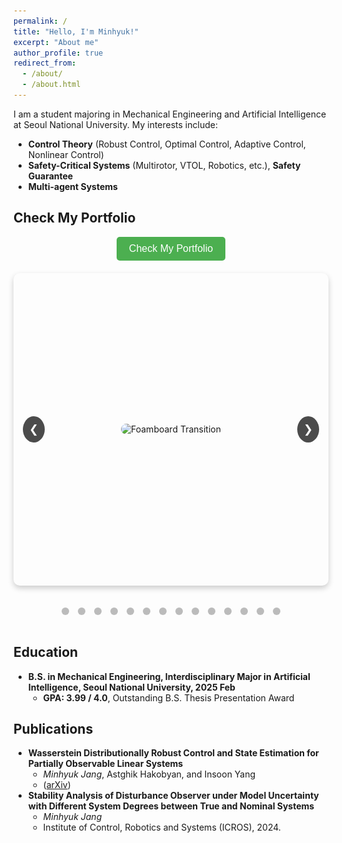 ```yaml
---
permalink: /
title: "Hello, I'm Minhyuk!"
excerpt: "About me"
author_profile: true
redirect_from: 
  - /about/
  - /about.html
---
```


I am a student majoring in Mechanical Engineering and Artificial Intelligence at Seoul National University. My interests include:

- **Control Theory** (Robust Control, Optimal Control, Adaptive Control, Nonlinear Control)
- **Safety-Critical Systems** (Multirotor, VTOL, Robotics, etc.), **Safety Guarantee**
- **Multi-agent Systems**

## Check My Portfolio

<div align="center">
  <a href="https://jangminhyuk.github.io/portfolio/" target="_blank" style="text-decoration: none;">
    <button style="background-color: #4CAF50; color: white; padding: 10px 20px; font-size: 16px; border: none; border-radius: 5px; cursor: pointer;">
      Check My Portfolio
    </button>
  </a>
</div>

<div class="carousel">
  <div class="carousel-images">
    <div class="carousel-item">
      <img src="/images/portfolio_img/Foamboard_transition.gif" alt="Foamboard Transition">
    </div>
    <div class="carousel-item">
      <img src="/images/portfolio_img/VTOL2_SNU_photo.jpg" alt="VTOL SNU">
    </div>
    <div class="carousel-item">
      <img src="/images/portfolio_img/awesome_takeoff.gif" alt="Awesome Takeoff">
    </div>
    <div class="carousel-item">
      <img src="/images/portfolio_img/cart_system.jpg" alt="Cart System">
    </div>
    <div class="carousel-item">
      <img src="/images/portfolio_img/awesome_transition.gif" alt="Awesome Transition">
    </div>
    <div class="carousel-item">
      <img src="/images/portfolio_img/0.005_MPPI_MJPC.gif" alt="MPPI MJPC">
    </div>
    <div class="carousel-item">
      <img src="/images/portfolio_img/landinggearexpanding.gif" alt="Landing Gear Expanding">
    </div>
    <div class="carousel-item">
      <img src="/images/portfolio_img/BNB3403_0627.jpg" alt="BNB3403">
    </div>
    <div class="carousel-item">
      <img src="/images/portfolio_img/drone_outdoor.jpg" alt="Drone Outdoor">
    </div>
    <div class="carousel-item">
      <img src="/images/portfolio_img/nearthlab.jpg" alt="Nearth Lab">
    </div>
    <div class="carousel-item">
      <img src="/images/portfolio_img/preflight.jpg" alt="Preflight">
    </div>
    <div class="carousel-item">
      <img src="/images/portfolio_img/WDRCE_qq.jpg" alt="WDRCE">
    </div>
    <div class="carousel-item">
      <img src="/images/portfolio_img/drone_seminar_3.jpg" alt="Drone Seminar">
    </div>
    <div class="carousel-item">
      <img src="/images/portfolio_img/tau_0.001_ani.gif" alt="Tau Animation">
    </div>
  </div>
  <button class="carousel-button left">&#10094;</button>
  <button class="carousel-button right">&#10095;</button>
</div>
<div class="carousel-dots">
  <span class="dot" onclick="moveToSlide(0)"></span>
  <span class="dot" onclick="moveToSlide(1)"></span>
  <span class="dot" onclick="moveToSlide(2)"></span>
  <span class="dot" onclick="moveToSlide(3)"></span>
  <span class="dot" onclick="moveToSlide(4)"></span>
  <span class="dot" onclick="moveToSlide(5)"></span>
  <span class="dot" onclick="moveToSlide(6)"></span>
  <span class="dot" onclick="moveToSlide(7)"></span>
  <span class="dot" onclick="moveToSlide(8)"></span>
  <span class="dot" onclick="moveToSlide(9)"></span>
  <span class="dot" onclick="moveToSlide(10)"></span>
  <span class="dot" onclick="moveToSlide(11)"></span>
  <span class="dot" onclick="moveToSlide(12)"></span>
  <span class="dot" onclick="moveToSlide(13)"></span>
</div>

<style>
  .carousel {
    position: relative;
    width: 100%;
    max-width: 800px;
    height: 500px;
    margin: 20px auto;
    overflow: hidden;
    border-radius: 10px;
    box-shadow: 0 4px 10px rgba(0, 0, 0, 0.2);
  }
  .carousel-images {
    display: flex;
    transition: transform 0.5s ease-in-out;
  }
  .carousel-item {
    min-width: 100%;
    display: flex;
    justify-content: center;
    align-items: center;
  }
  .carousel-item img {
    max-width: 100%;
    max-height: 500px;
    border-radius: 10px;
  }
  .carousel-button {
    position: absolute;
    top: 50%;
    transform: translateY(-50%);
    background-color: rgba(0, 0, 0, 0.7);
    border: none;
    color: white;
    font-size: 18px;
    cursor: pointer;
    padding: 10px;
    border-radius: 50%;
    z-index: 10;
  }
  .carousel-button.left {
    left: 15px;
  }
  .carousel-button.right {
    right: 15px;
  }
  .carousel-dots {
    text-align: center;
    padding: 10px 0;
  }
  .dot {
    display: inline-block;
    width: 12px;
    height: 12px;
    margin: 5px;
    background-color: #bbb;
    border-radius: 50%;
    cursor: pointer;
    transition: background-color 0.3s;
  }
  .dot.active {
    background-color: #717171;
  }
</style>

<script>
  document.addEventListener('DOMContentLoaded', function() {
    let currentIndex = 0;
    const images = document.querySelectorAll('.carousel-item');
    const totalImages = images.length;
    const carouselImages = document.querySelector('.carousel-images');
    const dots = document.querySelectorAll('.dot');
    let autoSlideInterval;

    function showSlide(index) {
      if (index >= totalImages) {
        currentIndex = 0;
      } else if (index < 0) {
        currentIndex = totalImages - 1;
      } else {
        currentIndex = index;
      }
      const offset = -currentIndex * 100;
      carouselImages.style.transform = `translateX(${offset}%)`;
      updateDots();
    }

    function moveSlide(step) {
      showSlide(currentIndex + step);
    }

    function moveToSlide(index) {
      showSlide(index);
    }

    function autoSlide() {
      moveSlide(1);
      autoSlideInterval = setTimeout(autoSlide, 5000);
    }

    function updateDots() {
      dots.forEach((dot, index) => {
        dot.classList.toggle('active', index === currentIndex);
      });
    }

    document.querySelector('.carousel-button.left').addEventListener('click', function() {
      clearTimeout(autoSlideInterval);
      moveSlide(-1);
      autoSlideInterval = setTimeout(autoSlide, 5000);
    });

    document.querySelector('.carousel-button.right').addEventListener('click', function() {
      clearTimeout(autoSlideInterval);
      moveSlide(1);
      autoSlideInterval = setTimeout(autoSlide, 5000);
    });

    dots.forEach((dot, index) => {
      dot.addEventListener('click', function() {
        clearTimeout(autoSlideInterval);
        moveToSlide(index);
        autoSlideInterval = setTimeout(autoSlide, 5000);
      });
    });

    autoSlide();
  });
</script>


## Education

- **B.S. in Mechanical Engineering, Interdisciplinary Major in Artificial Intelligence, Seoul National University, 2025 Feb**
  - **GPA: 3.99 / 4.0**, Outstanding B.S. Thesis Presentation Award

## Publications

- **Wasserstein Distributionally Robust Control and State Estimation for Partially Observable Linear Systems**
  - *Minhyuk Jang*, Astghik Hakobyan, and Insoon Yang
  - ([arXiv](https://arxiv.org/abs/2406.01723))
- **Stability Analysis of Disturbance Observer under Model Uncertainty with Different System Degrees between True and Nominal Systems**
  - *Minhyuk Jang*
  - Institute of Control, Robotics and Systems (ICROS), 2024.


<!-- Experience
======
* Mar 2023 - Present : Control and Optimization Research ([CORE](http://coregroup.snu.ac.kr/)) Lab, SNU
  * Research Intern - Advisor : Prof. Insoon Yang
  * Developed unified algorithm for  Distributionally Robust Control and State Estimation in partially observable linear stochastic systems, addressing unknown probability distributions of disturbances and measurement noise
  * Formulated a tractable semidefinite programming problem that iteratively determines the worst-case covariance matrices of all uncertainties, significantly enhancing the scalability and efficiency of the proposed algorithm

* Jan 2024 - Feb 2024: [NEARTHLAB](https://www.nearthlab.com/)
  * Aerospace Engineering Intern, GNC Team
  * Developed DOB and LQR based position/velocity controllers in C++ & ROS2 and tested through Gazebo simulation
  * Integrated the flight controller with a companion computer for offboard flight control of quadrotors, implemented DOB+LQR and DOB+PID controllers, and conducted extensive outdoor flight experiments

Leadership / Extracurricular
======
* Sep 2023 - Present : Bulnabi - SNU Drone Club
  * Team Leader
    * Led and developed over five Quadrotor Build/Fly seminars, teaching hardware assembly, sensor calibration, Ground Control Station usage, flight experiments, and flight log analysis
    * Directed a 25-member team for the Korea Robot Aircraft Competition, focusing on VTOL system design and autonomous flight missions, conducting extensive outdoor tests to stabilize all flight phases
* Sep 2021 -- Mar 2023
  * Senior KATUSA(Korean Augmentation to the United States Army)
    * Led and managed a 10-solider squad, ensuring their training, well-being, and mission preparedness
    * Operated within a U.S. Army office, collaborating extensively with American colleagues on a daily basis
    * Applied language proficiency to deliver crucial translation and interpretation support during Combined Exercises
  
Skills
======
* Programming : C/C++, Python, MATLAB
* Libraries/Softwares : PX4-Autopilot, ROS2, Gazebo, MuJoCo, PyTorch, SolidWorks, LaTeX -->


  
<!-- Talks
======
  <ul>{% for post in site.talks %}
    {% include archive-single-talk-cv.html %}
  {% endfor %}</ul> -->
  
<!-- Teaching
======
  <ul>{% for post in site.teaching %}
    {% include archive-single-cv.html %}
  {% endfor %}</ul> -->
  
<!-- Honors & Awards
======
* Grand Prize – Korea Robot Aircraft Competition (2024) : 1st Place among 39 University Teams
* Outstanding B.S. Thesis Presentation Award (2024) : Automated Inverse Temperature Tuning Algorithm for MPPI Control
* ARCOM(Army Commendation Medal) (2022) : United States Department of the Army
* Kwanjeong Scholarship (2021) : Recipient of a full tuition scholarship along with a stipend for two years, in recognition of outstanding academic achievement.
* Merit-based Scholarship (Spring 2020, Fall 2020) : Department of Mechanical Engineering, SNU -->
